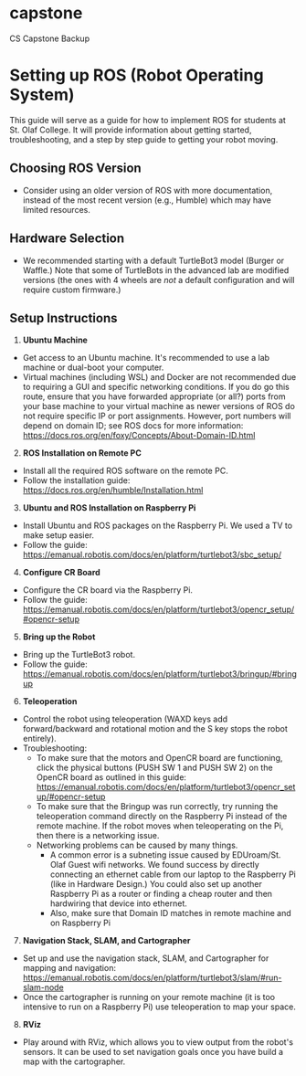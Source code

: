 # capstone
CS Capstone Backup
# Setting up ROS (Robot Operating System)
This guide will serve as a guide for how to implement ROS for students at St. Olaf College. It will provide information about getting started, troubleshooting, and a step by step guide to getting your robot moving.

## Choosing ROS Version
- Consider using an older version of ROS with more documentation, instead of the most recent version (e.g., Humble) which may have limited resources.

## Hardware Selection
- We recommended starting with a default TurtleBot3 model (Burger or Waffle.) Note that some of TurtleBots in the advanced lab are modified versions (the ones with 4 wheels are *not* a default configuration and will require custom firmware.)

## Setup Instructions

1. **Ubuntu Machine**
  - Get access to an Ubuntu machine. It's recommended to use a lab machine or dual-boot your computer.
  - Virtual machines (including WSL) and Docker are not recommended due to requiring a GUI and specific networking conditions. If you do go this route, ensure that you have forwarded appropriate (or all?) ports from your base machine to your virtual machine as newer versions of ROS do not require specific IP or port assignments. However, port numbers will depend on domain ID; see ROS docs for more information: https://docs.ros.org/en/foxy/Concepts/About-Domain-ID.html

2. **ROS Installation on Remote PC**
  - Install all the required ROS software on the remote PC.
  - Follow the installation guide: https://docs.ros.org/en/humble/Installation.html

3. **Ubuntu and ROS Installation on Raspberry Pi**
  - Install Ubuntu and ROS packages on the Raspberry Pi. We used a TV to make setup easier.
  - Follow the guide: https://emanual.robotis.com/docs/en/platform/turtlebot3/sbc_setup/

4. **Configure CR Board**
  - Configure the CR board via the Raspberry Pi.
  - Follow the guide: https://emanual.robotis.com/docs/en/platform/turtlebot3/opencr_setup/#opencr-setup

5. **Bring up the Robot**
  - Bring up the TurtleBot3 robot.
  - Follow the guide: https://emanual.robotis.com/docs/en/platform/turtlebot3/bringup/#bringup

6. **Teleoperation**
  - Control the robot using teleoperation (WAXD keys add forward/backward and rotational motion and the S key stops the robot entirely).
  - Troubleshooting:
    - To make sure that the motors and OpenCR board are functioning, click the physical buttons (PUSH SW 1 and PUSH SW 2) on the OpenCR board as outlined in this guide: https://emanual.robotis.com/docs/en/platform/turtlebot3/opencr_setup/#opencr-setup
    - To make sure that the Bringup was run correctly, try running the teleoperation command directly on the Raspberry Pi instead of the remote machine. If the robot moves when teleoperating on the Pi, then there is a networking issue.
    - Networking problems can be caused by many things. 
      - A common error is a subneting issue caused by EDUroam/St. Olaf Guest wifi networks. We found success by directly connecting an ethernet cable from our laptop to the Raspberry Pi (like in Hardware Design.) You could also set up another Raspberry Pi as a router or finding a cheap router and then hardwiring that device into ethernet.  
      - Also, make sure that Domain ID matches in remote machine and on Raspberry Pi

7. **Navigation Stack, SLAM, and Cartographer**
  - Set up and use the navigation stack, SLAM, and Cartographer for mapping and navigation: https://emanual.robotis.com/docs/en/platform/turtlebot3/slam/#run-slam-node
  - Once the cartographer is running on your remote machine (it is too intensive to run on a Raspberry Pi) use teleoperation to map your space.

8. **RViz**
  - Play around with RViz, which allows you to view output from the robot's sensors. It can be used to set navigation goals once you have build a map with the cartographer.
